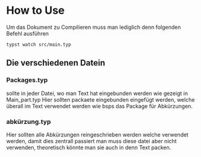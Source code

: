 # How to Use 


Um das Dokument zu Compilieren muss man lediglich denn folgenden Befehl ausführen
```shell
typst watch src/main.typ

```

## Die verschiedenen Datein 

### Packages.typ 

sollte in jeder Datei, wo man Text hat eingebunden werden wie gezeigt in Main_part.typ 
Hier sollten packaete eingebunden eingefügt werden, welche überall im Text verwendet werden wie bsps das Package für Abkürzungen. 

### abkürzung.typ

Hier sollten alle Abkürzungen reingeschrieben werden welche verwendet werden, damit dies zentrall passiert man muss diese datei aber nicht verwenden, theoretisch könnte man sie auch in denn Text packen.
